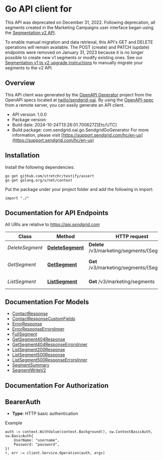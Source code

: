 # Go API client for 

This API was deprecated on December 31, 2022. Following deprecation, all segments created in the Marketing Campaigns user interface began using the [Segmentation v2 API](https://docs.sendgrid.com/api-reference/segmenting-contacts-v2).

To enable manual migration and data retrieval, this API's GET and DELETE operations will remain available. The POST (create) and PATCH (update) endpoints were removed on January 31, 2023 because it is no longer possible to create new v1 segments or modify existing ones. See our [Segmentation v1 to v2 upgrade instructions](https://docs.sendgrid.com/for-developers/sending-email/getting-started-the-marketing-campaigns-v2-segmentation-api#upgrade-a-v1-segment-to-v2) to manually migrate your segments to the v2 API.

## Overview
This API client was generated by the [OpenAPI Generator](https://openapi-generator.tech) project from the OpenAPI specs located at [twilio/sendgrid-oai](https://github.com/twilio/sendgrid-oai/tree/main/spec).  By using the [OpenAPI-spec](https://www.openapis.org/) from a remote server, you can easily generate an API client.

- API version: 1.0.0
- Package version: 
- Build date: 2024-10-24T13:26:01.700627Z[Etc/UTC]
- Build package: com.sendgrid.oai.go.SendgridGoGenerator
For more information, please visit [https://support.sendgrid.com/hc/en-us](https://support.sendgrid.com/hc/en-us)

## Installation

Install the following dependencies:

```shell
go get github.com/stretchr/testify/assert
go get golang.org/x/net/context
```

Put the package under your project folder and add the following in import:

```golang
import "./"
```

## Documentation for API Endpoints

All URIs are relative to *https://api.sendgrid.com*

Class | Method | HTTP request | Description
------------ | ------------- | ------------- | -------------
*DeleteSegment* | [**DeleteSegment**](docs/DeleteSegment.md#deletesegment) | **Delete** /v3/marketing/segments/{SegmentId} | Delete Segment
*GetSegment* | [**GetSegment**](docs/GetSegment.md#getsegment) | **Get** /v3/marketing/segments/{SegmentId} | Get Segment by ID
*ListSegment* | [**ListSegment**](docs/ListSegment.md#listsegment) | **Get** /v3/marketing/segments | Get List of Segments


## Documentation For Models

 - [ContactResponse](ContactResponse.md)
 - [ContactResponseCustomFields](ContactResponseCustomFields.md)
 - [ErrorResponse](ErrorResponse.md)
 - [ErrorResponseErrorsInner](ErrorResponseErrorsInner.md)
 - [FullSegment](FullSegment.md)
 - [GetSegment404Response](GetSegment404Response.md)
 - [GetSegment404ResponseErrorsInner](GetSegment404ResponseErrorsInner.md)
 - [ListSegment200Response](ListSegment200Response.md)
 - [ListSegment500Response](ListSegment500Response.md)
 - [ListSegment500ResponseErrorsInner](ListSegment500ResponseErrorsInner.md)
 - [SegmentSummary](SegmentSummary.md)
 - [SegmentWriteV2](SegmentWriteV2.md)


## Documentation For Authorization



## BearerAuth

- **Type**: HTTP basic authentication

Example

```golang
auth := context.WithValue(context.Background(), sw.ContextBasicAuth, sw.BasicAuth{
    UserName: "username",
    Password: "password",
})
r, err := client.Service.Operation(auth, args)
```


